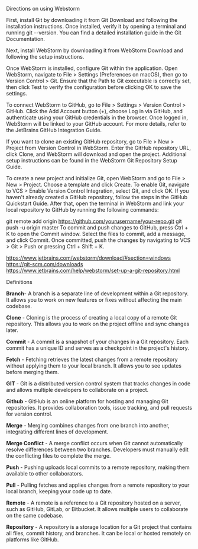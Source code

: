 Directions on using Webstorm

First, install Git by downloading it from Git Download and following the installation instructions. Once installed, verify it by opening a terminal and running git --version. You can find a detailed installation guide in the Git Documentation.

Next, install WebStorm by downloading it from WebStorm Download and following the setup instructions.

Once WebStorm is installed, configure Git within the application. Open WebStorm, navigate to File > Settings (Preferences on macOS), then go to Version Control > Git. Ensure that the Path to Git executable is correctly set, then click Test to verify the configuration before clicking OK to save the settings.

To connect WebStorm to GitHub, go to File > Settings > Version Control > GitHub. Click the Add Account button (+), choose Log in via GitHub, and authenticate using your GitHub credentials in the browser. Once logged in, WebStorm will be linked to your GitHub account. For more details, refer to the JetBrains GitHub Integration Guide.

If you want to clone an existing GitHub repository, go to File > New > Project from Version Control in WebStorm. Enter the GitHub repository URL, click Clone, and WebStorm will download and open the project. Additional setup instructions can be found in the WebStorm Git Repository Setup Guide.

To create a new project and initialize Git, open WebStorm and go to File > New > Project. Choose a template and click Create. To enable Git, navigate to VCS > Enable Version Control Integration, select Git, and click OK. If you haven't already created a GitHub repository, follow the steps in the GitHub Quickstart Guide. After that, open the terminal in WebStorm and link your local repository to GitHub by running the following commands:

git remote add origin https://github.com/yourusername/your-repo.git
git push -u origin master
To commit and push changes to GitHub, press Ctrl + K to open the Commit window. Select the files to commit, add a message, and click Commit. Once committed, push the changes by navigating to VCS > Git > Push or pressing Ctrl + Shift + K.

https://www.jetbrains.com/webstorm/download/#section=windows
https://git-scm.com/downloads
https://www.jetbrains.com/help/webstorm/set-up-a-git-repository.html

Definitions

**Branch**- A branch is a separate line of development within a Git repository. It allows you to work on new features or fixes without affecting the main codebase.

**Clone** - Cloning is the process of creating a local copy of a remote Git repository. This allows you to work on the project offline and sync changes later.

**Commit** - A commit is a snapshot of your changes in a Git repository. Each commit has a unique ID and serves as a checkpoint in the project's history.

**Fetch** - Fetching retrieves the latest changes from a remote repository without applying them to your local branch. It allows you to see updates before merging them.

**GIT** - Git is a distributed version control system that tracks changes in code and allows multiple developers to collaborate on a project.

**Github** - GitHub is an online platform for hosting and managing Git repositories. It provides collaboration tools, issue tracking, and pull requests for version control.

**Merge** -  Merging combines changes from one branch into another, integrating different lines of development.

**Merge Conflict** - A merge conflict occurs when Git cannot automatically resolve differences between two branches. Developers must manually edit the conflicting files to complete the merge.

**Push** - Pushing uploads local commits to a remote repository, making them available to other collaborators.

**Pull** - Pulling fetches and applies changes from a remote repository to your local branch, keeping your code up to date.

**Remote** - A remote is a reference to a Git repository hosted on a server, such as GitHub, GitLab, or Bitbucket. It allows multiple users to collaborate on the same codebase.

**Repository** - A repository is a storage location for a Git project that contains all files, commit history, and branches. It can be local or hosted remotely on platforms like GitHub.
